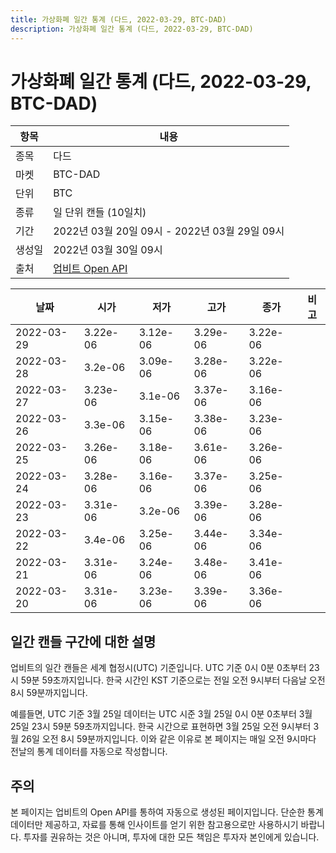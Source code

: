 ```yaml
---
title: 가상화폐 일간 통계 (다드, 2022-03-29, BTC-DAD)
description: 가상화폐 일간 통계 (다드, 2022-03-29, BTC-DAD)
---
```


가상화폐 일간 통계 (다드, 2022-03-29, BTC-DAD)
===

|항목|내용|
|--|--|
|종목|다드|
|마켓|BTC-DAD|
|단위|BTC|
|종류|일 단위 캔들 (10일치)|
|기간|2022년 03월 20일 09시 - 2022년 03월 29일 09시|
|생성일|2022년 03월 30일 09시|
|출처|[업비트 Open API](https://docs.upbit.com)|


|날짜|시가|저가|고가|종가|비고|
|--|--|--|--|--|--|
|2022-03-29|3.22e-06|3.12e-06|3.29e-06|3.22e-06|    |
|2022-03-28|3.2e-06|3.09e-06|3.28e-06|3.22e-06|    |
|2022-03-27|3.23e-06|3.1e-06|3.37e-06|3.16e-06|    |
|2022-03-26|3.3e-06|3.15e-06|3.38e-06|3.23e-06|    |
|2022-03-25|3.26e-06|3.18e-06|3.61e-06|3.26e-06|    |
|2022-03-24|3.28e-06|3.16e-06|3.37e-06|3.25e-06|    |
|2022-03-23|3.31e-06|3.2e-06|3.39e-06|3.28e-06|    |
|2022-03-22|3.4e-06|3.25e-06|3.44e-06|3.34e-06|    |
|2022-03-21|3.31e-06|3.24e-06|3.48e-06|3.41e-06|    |
|2022-03-20|3.31e-06|3.23e-06|3.39e-06|3.36e-06|    |


일간 캔들 구간에 대한 설명
---


업비트의 일간 캔들은 세계 협정시(UTC) 기준입니다. 
UTC 기준 0시 0분 0초부터 23시 59분 59초까지입니다. 
한국 시간인 KST 기준으로는 전일 오전 9시부터 다음날 오전 8시 59분까지입니다. 


예를들면, UTC 기준 3월 25일 데이터는 UTC 시준 3월 25일 0시 0분 0초부터 3월 25일 23시 59분 59초까지입니다. 
한국 시간으로 표현하면 3월 25일 오전 9시부터 3월 26일 오전 8시 59분까지입니다. 
이와 같은 이유로 본 페이지는 매일 오전 9시마다 전날의 통계 데이터를 자동으로 작성합니다. 


주의
---


본 페이지는 업비트의 Open API를 통하여 자동으로 생성된 페이지입니다. 
단순한 통계 데이터만 제공하고, 자료를 통해 인사이트를 얻기 위한 참고용으로만 사용하시기 바랍니다. 
투자를 권유하는 것은 아니며, 투자에 대한 모든 책임은 투자자 본인에게 있습니다. 
